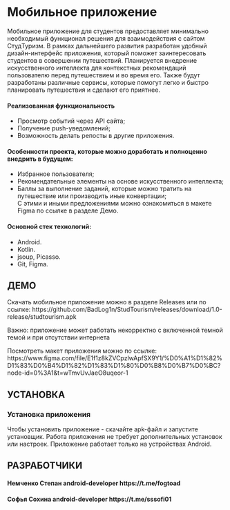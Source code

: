 # Мобильное приложение

<p>Мобильное приложение для студентов предоставляет минимально необходимый функционал решения для взаимодействия с сайтом СтудТуризм. В рамках дальнейшего развития разработан удобный дизайн-интерфейс приложения, который поможет заинтересовать студентов в совершении путешествий. Планируется внедрение искусственного интеллекта для контекстных рекомендаций пользователю перед путешествием и во время его. Также будут разработаны различные сервисы, которые помогут легко и быстро планировать путешествия и сделают его приятнее.</p>

<h4>Реализованная функциональность</h4>
<ul>
    <liПросмотр заявок через API сайта;</li>
    <li>Просмотр событий через API сайта;</li>
    <li>Получение push-уведомлений;</li>
    <li>Возможность делать репосты в другие приложения.</li>
</ul> 
<h4>Особенности проекта, которые можно доработать и полноценно внедрить в будущем:</h4>
<ul>
 <li>Избранное пользователя;</li>
 <li>Рекомендательные элементы на основе искусственного интеллекта;</li>
 <li>Баллы за выполнение заданий, которые можно тратить на путешествие или производить иные конвертации;</li> 
 </li>С этими и иными предложениями можно ознакомиться в макете Figma по ссылке в разделе Демо.</li> 
 </ul>
<h4>Основной стек технологий:</h4>
<ul>
  <li>Android.</li>
	<li>Kotlin.</li>
  <li>jsoup, Picasso.</li>
	<li>Git, Figma.</li>
  
 </ul>
 
ДЕМО
------------
<p>Скачать мобильное приложение можно в разделе Releases или по ссылке: https://github.com/BadLog1n/StudTourism/releases/download/1.0-release/studtourism.apk
<p>Важно: приложение может работать некорректно с включенной темной темой и при отсутствии интернета<p>
<p>Посмотреть макет приложения можно по ссылке: https://www.figma.com/file/E1f1z8kZVCpzlwApfSX9Y1/%D0%A1%D1%82%D1%83%D0%B4%D1%82%D1%83%D1%80%D0%B8%D0%B7%D0%BC?node-id=0%3A1&t=wTmvUvJaeO8uqeor-1</p>

УСТАНОВКА
------------
### Установка приложения

Чтобы установить приложение - скачайте apk-файл и запустите установщик. Работа приложения не требует дополнительных установок или настроек. Приложение работает только на устройствах Android.


РАЗРАБОТЧИКИ
------------
<h4>Немченко Степан android-developer https://t.me/fogtoad </h4>
<h4>Софья Сохина android-developer https://t.me/sssofi01 </h4>


